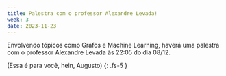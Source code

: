 ```yaml
---
title: Palestra com o professor Alexandre Levada!
week: 3
date: 2023-11-23
---
```


Envolvendo tópicos como Grafos e Machine Learning, haverá uma palestra com o professor Alexandre Levada às 22:05 do dia 08/12.

(Essa é para você, hein, Augusto)
{: .fs-5 }
